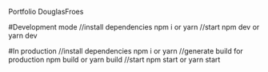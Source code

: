 Portfolio DouglasFroes

#Development mode
//install dependencies
npm i or yarn
//start
npm dev or yarn dev

#In production
//install dependencies
npm i or yarn
//generate build for production
npm build or yarn build
//start
npm start or yarn start
